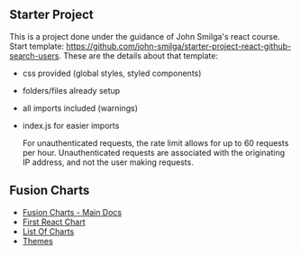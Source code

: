 ## Starter Project

This is a project done under the guidance of John Smilga's react course. Start template: https://github.com/john-smilga/starter-project-react-github-search-users. These are the details about that template:
- css provided (global styles, styled components)
- folders/files already setup
- all imports included (warnings)
- index.js for easier imports

  For unauthenticated requests, the rate limit allows for up to 60 requests per hour. Unauthenticated requests are associated with the originating IP address, and not the user making requests.

## Fusion Charts

- [Fusion Charts - Main Docs](https://www.fusioncharts.com/)
- [First React Chart](https://www.fusioncharts.com/dev/getting-started/react/your-first-chart-using-react)
- [List Of Charts](https://www.fusioncharts.com/dev/chart-guide/list-of-charts)
- [Themes](https://www.fusioncharts.com/dev/themes/introduction-to-themes)
